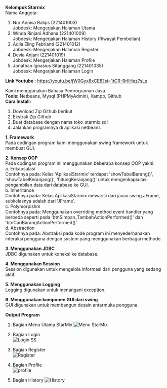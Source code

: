 **Kelompok Starmix** <br>
Nama Anggota:
1. Nur Annisa Balqis (221401003) <br>
   Jobdesk: Mengerjakan Halaman Utama
2. Winda Rinjani Adhana (221401009) <br>
   Jobdesk: Mengerjakan Halaman History (Riwayat Pembelian)
3. Aqila Eling Febrianti (221401012) <br>
   Jobdesk: Mengerjakan Halaman Register
4. Devia Anjani (221401019) <br>
   Jobdesk: Mengerjakan Halaman Profile
5. Jonathan Ignasius Sitanggang (221401035) <br>
   Jobdesk: Mengerjakan Halaman Login

**Link Youtube** : https://youtu.be/jW0Gyx8xCE8?si=1tCR-RrIIHez7sLs

Kami menggunakan Bahasa Pemrograman Java. <br>
**Tools:** Netbeans, Mysql (PHPMyAdmin), Xampp, Github <br>
**Cara Install:**
1. Download Zip Github berikut
2. Ekstrak Zip Github
3. Buat database dengan nama toko_starmix.sql
4. Jalankan programnya di aplikasi netbeans

**1. Framework**<br>
Pada codingan program kami menggunakan swing framework untuk membuat GUI.<br>

**2. Konsep OOP**<br>
Pada codingan program ini menggunakan beberapa konsep OOP yakni:<br>
a. Enkapsulasi<br>
Contohnya pada: Kelas 'AplikasiStarmix' terdapat 'showTabelBarang()', 'showTabelKeranjang()', 'hitungKeranjang()' untuk mengenkapsulasi pengambilan data dari database ke GUI.<br>
b. Inheritance<br>
Contohnya pada: Kelas AplikasiStarmix mewarisi dari javax.swing.JFrame, subkelasnya adalah dari 'JFrame'.<br>
c. Polymorpishm<br>
Contohnya pada: Menggunakan overriding method event handler yang berbeda seperti pada 'btnSimpan_TambahActionPerformed()' dan 'btnCariBarangActionPerformed()'.<br>
d. Abstraction<br>
Contohnya pada: Abstraksi pada kode program ini menyederhanakan interaksi pengguna dengan system yang menggunakan berbagai methode.<br>

**3. Menggunakan JDBC**<br> 
JDBC digunakan untuk koneksi ke database.<br>

**4. Menggunakan Session**<br>
Session digunakan untuk mengelola informasi dari pengguna yang sedang aktif.<br>

**5. Menggunakan Logging**<br>
Logging digunakan untuk menangani exception.<br>

**6. Menggunakan komponen GUI dari swing** <br>
GUI digunakan untuk membangun desain antarmuka pengguna.<br>

**Output Program**
1. Bagian Menu Utama StarMix
   ![Menu StarMix](https://github.com/DP5-AqilaEling-012/UAS_PBO_StarMix/assets/114504718/f2369800-aa46-45a5-a81b-811bf397c1b2)

2. Bagian Login <br>
   ![Login SS](https://github.com/DP5-AqilaEling-012/UAS_PBO_StarMix/assets/114537894/e72adafa-c5c2-45b5-8b6f-886c894e9cb4)

3. Bagian Register <br>
   ![Register](https://github.com/DP5-AqilaEling-012/UAS_PBO_StarMix/assets/114634831/aaecd31b-6cd2-44a7-83e1-391ffb96ce16)

4. Bagian Profile <br>
   ![profile](https://github.com/DP5-AqilaEling-012/UAS_PBO_StarMix/assets/114506379/6099ff2c-82dd-41d3-9c34-5d0a8efc51df)

5. Bagian History
   ![History](https://github.com/DP5-AqilaEling-012/UAS_PBO_StarMix/assets/114667475/e2dc5d6b-2bce-41e9-8029-a6d19dc1f87e)

